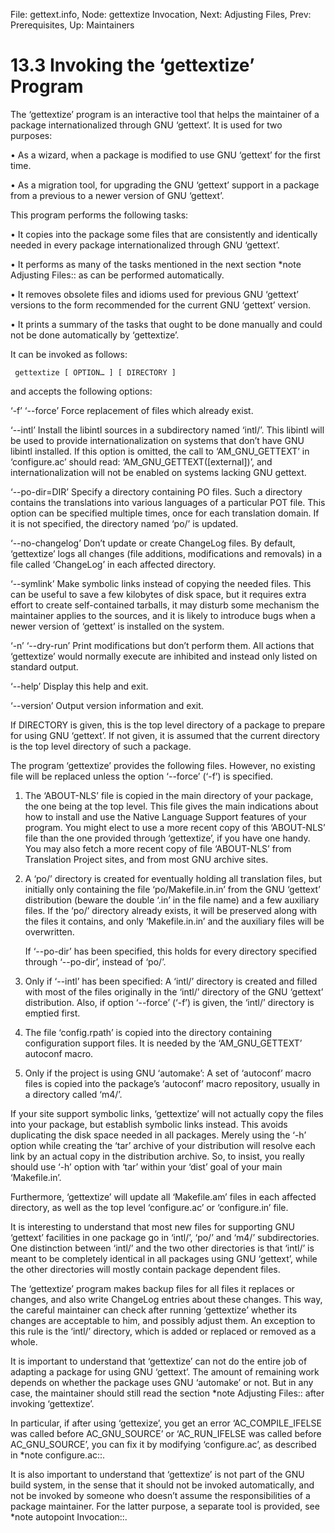 File: gettext.info,  Node: gettextize Invocation,  Next: Adjusting Files,  Prev: Prerequisites,  Up: Maintainers

13.3 Invoking the ‘gettextize’ Program
======================================

   The ‘gettextize’ program is an interactive tool that helps the
maintainer of a package internationalized through GNU ‘gettext’.  It is
used for two purposes:

   • As a wizard, when a package is modified to use GNU ‘gettext’ for
     the first time.

   • As a migration tool, for upgrading the GNU ‘gettext’ support in a
     package from a previous to a newer version of GNU ‘gettext’.

   This program performs the following tasks:

   • It copies into the package some files that are consistently and
     identically needed in every package internationalized through GNU
     ‘gettext’.

   • It performs as many of the tasks mentioned in the next section
     *note Adjusting Files:: as can be performed automatically.

   • It removes obsolete files and idioms used for previous GNU
     ‘gettext’ versions to the form recommended for the current GNU
     ‘gettext’ version.

   • It prints a summary of the tasks that ought to be done manually and
     could not be done automatically by ‘gettextize’.

   It can be invoked as follows:

     gettextize [ OPTION… ] [ DIRECTORY ]

and accepts the following options:

‘-f’
‘--force’
     Force replacement of files which already exist.

‘--intl’
     Install the libintl sources in a subdirectory named ‘intl/’.  This
     libintl will be used to provide internationalization on systems
     that don’t have GNU libintl installed.  If this option is omitted,
     the call to ‘AM_GNU_GETTEXT’ in ‘configure.ac’ should read:
     ‘AM_GNU_GETTEXT([external])’, and internationalization will not be
     enabled on systems lacking GNU gettext.

‘--po-dir=DIR’
     Specify a directory containing PO files.  Such a directory contains
     the translations into various languages of a particular POT file.
     This option can be specified multiple times, once for each
     translation domain.  If it is not specified, the directory named
     ‘po/’ is updated.

‘--no-changelog’
     Don’t update or create ChangeLog files.  By default, ‘gettextize’
     logs all changes (file additions, modifications and removals) in a
     file called ‘ChangeLog’ in each affected directory.

‘--symlink’
     Make symbolic links instead of copying the needed files.  This can
     be useful to save a few kilobytes of disk space, but it requires
     extra effort to create self-contained tarballs, it may disturb some
     mechanism the maintainer applies to the sources, and it is likely
     to introduce bugs when a newer version of ‘gettext’ is installed on
     the system.

‘-n’
‘--dry-run’
     Print modifications but don’t perform them.  All actions that
     ‘gettextize’ would normally execute are inhibited and instead only
     listed on standard output.

‘--help’
     Display this help and exit.

‘--version’
     Output version information and exit.

   If DIRECTORY is given, this is the top level directory of a package
to prepare for using GNU ‘gettext’.  If not given, it is assumed that
the current directory is the top level directory of such a package.

   The program ‘gettextize’ provides the following files.  However, no
existing file will be replaced unless the option ‘--force’ (‘-f’) is
specified.

  1. The ‘ABOUT-NLS’ file is copied in the main directory of your
     package, the one being at the top level.  This file gives the main
     indications about how to install and use the Native Language
     Support features of your program.  You might elect to use a more
     recent copy of this ‘ABOUT-NLS’ file than the one provided through
     ‘gettextize’, if you have one handy.  You may also fetch a more
     recent copy of file ‘ABOUT-NLS’ from Translation Project sites, and
     from most GNU archive sites.

  2. A ‘po/’ directory is created for eventually holding all translation
     files, but initially only containing the file ‘po/Makefile.in.in’
     from the GNU ‘gettext’ distribution (beware the double ‘.in’ in the
     file name) and a few auxiliary files.  If the ‘po/’ directory
     already exists, it will be preserved along with the files it
     contains, and only ‘Makefile.in.in’ and the auxiliary files will be
     overwritten.

     If ‘--po-dir’ has been specified, this holds for every directory
     specified through ‘--po-dir’, instead of ‘po/’.

  3. Only if ‘--intl’ has been specified: A ‘intl/’ directory is created
     and filled with most of the files originally in the ‘intl/’
     directory of the GNU ‘gettext’ distribution.  Also, if option
     ‘--force’ (‘-f’) is given, the ‘intl/’ directory is emptied first.

  4. The file ‘config.rpath’ is copied into the directory containing
     configuration support files.  It is needed by the ‘AM_GNU_GETTEXT’
     autoconf macro.

  5. Only if the project is using GNU ‘automake’: A set of ‘autoconf’
     macro files is copied into the package’s ‘autoconf’ macro
     repository, usually in a directory called ‘m4/’.

   If your site support symbolic links, ‘gettextize’ will not actually
copy the files into your package, but establish symbolic links instead.
This avoids duplicating the disk space needed in all packages.  Merely
using the ‘-h’ option while creating the ‘tar’ archive of your
distribution will resolve each link by an actual copy in the
distribution archive.  So, to insist, you really should use ‘-h’ option
with ‘tar’ within your ‘dist’ goal of your main ‘Makefile.in’.

   Furthermore, ‘gettextize’ will update all ‘Makefile.am’ files in each
affected directory, as well as the top level ‘configure.ac’ or
‘configure.in’ file.

   It is interesting to understand that most new files for supporting
GNU ‘gettext’ facilities in one package go in ‘intl/’, ‘po/’ and ‘m4/’
subdirectories.  One distinction between ‘intl/’ and the two other
directories is that ‘intl/’ is meant to be completely identical in all
packages using GNU ‘gettext’, while the other directories will mostly
contain package dependent files.

   The ‘gettextize’ program makes backup files for all files it replaces
or changes, and also write ChangeLog entries about these changes.  This
way, the careful maintainer can check after running ‘gettextize’ whether
its changes are acceptable to him, and possibly adjust them.  An
exception to this rule is the ‘intl/’ directory, which is added or
replaced or removed as a whole.

   It is important to understand that ‘gettextize’ can not do the entire
job of adapting a package for using GNU ‘gettext’.  The amount of
remaining work depends on whether the package uses GNU ‘automake’ or
not.  But in any case, the maintainer should still read the section
*note Adjusting Files:: after invoking ‘gettextize’.

   In particular, if after using ‘gettexize’, you get an error
‘AC_COMPILE_IFELSE was called before AC_GNU_SOURCE’ or ‘AC_RUN_IFELSE
was called before AC_GNU_SOURCE’, you can fix it by modifying
‘configure.ac’, as described in *note configure.ac::.

   It is also important to understand that ‘gettextize’ is not part of
the GNU build system, in the sense that it should not be invoked
automatically, and not be invoked by someone who doesn’t assume the
responsibilities of a package maintainer.  For the latter purpose, a
separate tool is provided, see *note autopoint Invocation::.

